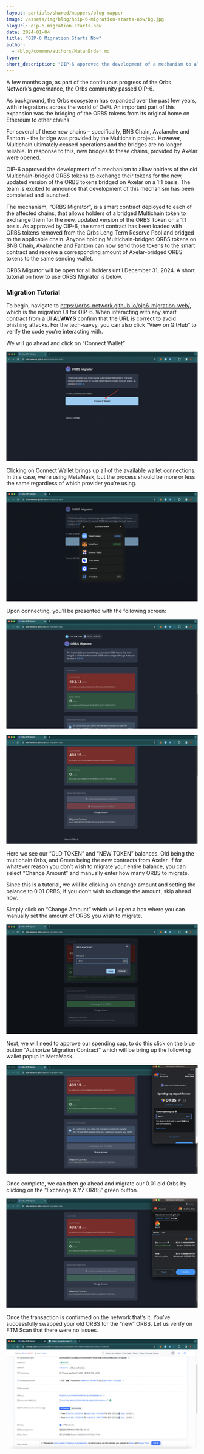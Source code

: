 ```yaml
---
layout: partials/shared/mappers/blog-mapper
image: /assets/img/blog/hoip-6-migration-starts-now/bg.jpg
blogUrl: oip-6-migration-starts-now
date: 2024-01-04
title: "OIP-6 Migration Starts Now"
author:
  - /blog/common/authors/MatanErder.md
type:
short_description: "OIP-6 approved the development of a mechanism to allow holders of the old Multichain-bridged ORBS tokens to exchange their tokens for the new, updated version of the ORBS tokens bridged on Axelar on a 1:1 basis. The team is excited to announce that development of this mechanism has been completed and launched."
---
```


A few months ago, as part of the continuous progress of the Orbs Network’s governance, the Orbs community passed OIP-6.

As background, the Orbs ecosystem has expanded over the past few years, with integrations  across the world of DeFi. An important part of this expansion was the bridging of the ORBS tokens from its original home on Ethereum to other chains.

For several of these new chains – specifically, BNB Chain, Avalanche and Fantom - the bridge was provided by the Multichain project. However, Multichain ultimately ceased operations and the bridges are no longer reliable. In response to this, new bridges to these chains, provided by Axelar were opened.

OIP-6 approved the development of a mechanism to allow holders of the old Multichain-bridged ORBS tokens to exchange their tokens for the new, updated version of the ORBS tokens bridged on Axelar on a 1:1 basis. The team is excited to announce that development of this mechanism has been completed and launched.

The mechanism, “ORBS Migrator”, is a smart contract deployed to each of the affected chains, that allows holders of a bridged Multichain token to exchange them for the new, updated version of the ORBS Token on a 1:1 basis. As approved by OIP-6, the smart contract has been loaded with ORBS tokens removed from the Orbs Long-Term Reserve Pool and bridged to the applicable chain. Anyone holding Multichain-bridged ORBS tokens on BNB Chain, Avalanche and Fantom can now send those tokens to the smart contract and receive a corresponding amount of Axelar-bridged ORBS tokens to the same sending wallet.

ORBS Migrator will be open for all holders until December 31, 2024. A short tutorial on how to use ORBS Migrator is below.  

### Migration Tutorial 

To begin, navigate to https://orbs-network.github.io/oip6-migration-web/, which is the migration UI for OIP-6. When interacting with any smart contract from a UI **ALWAYS** confirm that the URL is correct to avoid phishing attacks. For the tech-savvy, you can also click “View on GitHub” to verify the code you’re interacting with. 

We will go ahead and click on “Connect Wallet”

![screenshot1](/assets/img/blog/oip-6-migration-starts-now/image1.png)

Clicking on Connect Wallet brings up all of the available wallet connections. In this case, we’re using MetaMask, but the process should be more or less the same regardless of which provider you’re using.

![screenshot2](/assets/img/blog/oip-6-migration-starts-now/image2.png)

Upon connecting, you’ll be presented with the following screen:

![screenshot3](/assets/img/blog/oip-6-migration-starts-now/image3.png)

![screenshot4](/assets/img/blog/oip-6-migration-starts-now/image4.png)


Here we see our “OLD TOKEN” and “NEW TOKEN” balances. Old being the multichain Orbs, and Green being the new contracts from Axelar. If for whatever reason you don’t wish to migrate your entire balance, you can select “Change Amount” and manually enter how many ORBS to migrate. 

Since this is a tutorial, we will be clicking on change amount and setting the balance to 0.01 ORBS, if you don’t wish to change the amount, skip ahead now. 

Simply click on “Change Amount” which will open a box where you can manually set the amount of ORBS you wish to migrate. 

![screenshot5](/assets/img/blog/oip-6-migration-starts-now/image5.png)

Next, we will need to approve our spending cap, to do this click on the blue button “Authorize Migration Contract” which will be bring up the following wallet popup in MetaMask. 

![screenshot6](/assets/img/blog/oip-6-migration-starts-now/image6.png)

Once complete, we can then go ahead and migrate our 0.01 old Orbs by clicking on the “Exchange X.YZ ORBS” green button.

![screenshot7](/assets/img/blog/oip-6-migration-starts-now/image7.png)

Once the transaction is confirmed on the network that’s it. You’ve successfully swapped your old ORBS for the “new” ORBS. Let us verify on FTM Scan that there were no issues. 

![screenshot8](/assets/img/blog/oip-6-migration-starts-now/image8.png)


